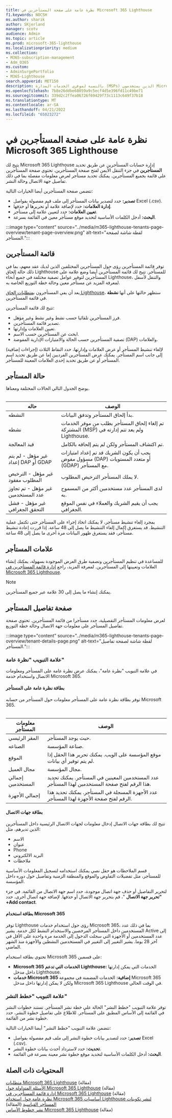 ```yaml
---
title: نظرة عامة على صفحة المستأجرين في Microsoft 365 Lighthouse
f1.keywords: NOCSH
ms.author: sharik
author: SKjerland
manager: scotv
audience: Admin
ms.topic: article
ms.prod: microsoft-365-lighthouse
ms.localizationpriority: medium
ms.collection:
- M365-subscription-management
- Adm_O365
ms.custom:
- AdminSurgePortfolio
- M365-Lighthouse
search.appverid: MET150
description: بالنسبة لموفري الخدمات المدارة (MSPs) الذين يستخدمون Microsoft 365 Lighthouse، تعرف على صفحة المستأجرين.
ms.openlocfilehash: 7b8e26ddbe68059a9c5ecf4d5e396fd11c49be71
ms.sourcegitcommit: 339d2c2ffea06726f69429f73c1113c649f37b18
ms.translationtype: MT
ms.contentlocale: ar-SA
ms.lasthandoff: 04/21/2022
ms.locfileid: "65023272"
---
```

# <a name="overview-of-the-tenants-page-in-microsoft-365-lighthouse"></a>نظرة عامة على صفحة المستأجرين في Microsoft 365 Lighthouse

يتيح لك Microsoft 365 Lighthouse إدارة حسابات المستأجرين عن طريق تحديد **المستأجرين** في جزء التنقل الأيمن لفتح صفحة المستأجرين. تحتوي صفحة المستأجرين على قائمة بجميع المستأجرين. يمكنك تحديد مستأجر لعرض معلومات مفصلة بما في ذلك تفاصيل جهة الاتصال وحالة النشر.

تتضمن صفحة المستأجرين أيضا الخيارات التالية:

- **تصدير:** حدد لتصدير بيانات المستأجر إلى ملف قيم مفصولة بفواصل Excel (.csv).
- **إدارة العلامات:** حدد لإضافة علامة أو تحريرها أو حذفها.
- **تعيين العلامات:** حدد لتعيين علامة إلى مستأجر.
- **البحث:** أدخل الكلمات الأساسية لتحديد موقع مستأجر معين في القائمة بسرعة.

:::image type="content" source="../media/m365-lighthouse-tenants-page-overview/tenant-page-overview.png" alt-text="لقطة شاشة لصفحة المستأجر.":::

## <a name="tenant-list"></a>قائمة المستأجرين

توفر قائمة المستأجرين رؤى حول المستأجرين المختلفين الذين لديك عقد معهم، بما في ذلك حالة إلحاق Lighthouse للمستأجر. تتيح لك قائمة المستأجرين أيضا وضع علامة على المستأجرين لتوفير عوامل تصفية مختلفة في جميع أنحاء Lighthouse، والتنقل لأسفل لمعرفة المزيد عن مستأجر معين وحالة خطة التوزيع الخاصة به.

بعد أن يفي المستأجرون [بمتطلبات إلحاق Lighthouse](m365-lighthouse-requirements.md)، ستظهر حالتها على أنها **نشطة** في قائمة المستأجرين.

تتيح لك قائمة المستأجرين:

- فرز المستأجرين تلقائيا حسب نشط وغير نشط وغير مؤهل.
- تصدير قائمة المستأجرين.
- تعيين العلامات وإدارتها.
- ابحث عن المستأجرين حسب الاسم.
- تصفية المستأجرين حسب الحالة والامتيازات الإدارية المفوضة (DAP) والعلامات.

لإلغاء تنشيط المستأجر أو عرض العلامات وإدارتها، حدد النقاط الثلاث (إجراءات إضافية) إلى جانب اسم المستأجر. يمكنك عرض المستأجرين الفرديين إما عن طريق تحديد اسم المستأجر أو عن طريق تحديد إحدى العلامات المعينة للمستأجر.

## <a name="tenant-status"></a>حالة المستأجر

يوضح الجدول التالي الحالات المختلفة ومعناها.<br><br>

| حاله                                   | الوصف                                                                                             |
|------------------------------------------|---------------------------------------------------------------------------------------------------------|
| النشطه                                   | بدأ إلحاق المستأجر وتدفق البيانات.                                                           |
| نشطه                                 | تم إلغاء إلحاق المستأجر بطلب من موفر الخدمات المشتركة (MSP) ولم يعد تتم إدارته في Lighthouse.           |
| قيد المعالجة                               | تم اكتشاف المستأجر ولكن لم يتم إلحاقه بالكامل.                                                              |
| غير مؤهل - لم يتم إعداد DAP أو GDAP    | يجب أن يكون الشريك قد تم إعداد امتيازات مسؤول مفوض (DAP) أو متعدد المستويات (GDAP) مع المستأجر. |
| غير مؤهل - الترخيص المطلوب مفقود | لا يملك المستأجر الترخيص المطلوب.                                                               |
| غير مؤهل - تم تجاوز عدد المستخدمين         | لدى المستأجر عدد مستخدمين أكثر من المسموح به.                                                                     |
| غير مؤهل - فشل التحقق الجغرافي            | يجب أن يقيم الشريك والعملاء في نفس الموقع الجغرافي.                                       |

بمجرد إلغاء تنشيط مستأجر، لا يمكنك اتخاذ إجراء على المستأجر حتى تكتمل عملية التنشيط. قد يستغرق إكمال إلغاء التنشيط ما يصل إلى 48 ساعة. إذا قررت إعادة تنشيط مستأجر، فقد يستغرق ظهور البيانات مرة أخرى ما يصل إلى 48 ساعة.

## <a name="tenant-tags"></a>علامات المستأجر

للمساعدة في تنظيم المستأجرين وتصفية طرق العرض الموجودة بسهولة، يمكنك إنشاء العلامات وتعيينها إلى المستأجرين. لمعرفة المزيد، راجع [إدارة قائمة المستأجرين في Microsoft 365 Lighthouse](m365-lighthouse-manage-tenant-list.md).

> [!NOTE]
> يمكنك إنشاء ما يصل إلى 30 علامة عبر جميع المستأجرين.

## <a name="tenant-details-page"></a>صفحة تفاصيل المستأجر

لعرض معلومات المستأجر التفصيلية، حدد مستأجرا من قائمة المستأجرين. تحتوي صفحة تفاصيل المستأجر على معلومات جهة الاتصال وحالة خطة التوزيع.

:::image type="content" source="../media/m365-lighthouse-tenants-page-overview/tenant-details-page.png" alt-text="لقطة شاشة لصفحة تفاصيل المستأجر.":::

### <a name="overview-tab"></a>علامة التبويب "نظرة عامة"

في علامة التبويب "نظرة عامة"، يمكنك عرض نظرة عامة على المستأجر ومعلومات الاتصال واستخدام خدمة Microsoft 365.

#### <a name="tenant-overview-card"></a>بطاقة نظرة عامة على المستأجر

توفر بطاقة نظرة عامة على المستأجر معلومات حول المستأجر من حسابه Microsoft 365.<br><br>

| معلومات المستأجر    | الوصف|
|-----------------------|------------------|
| المقر الرئيسي    | حيث يوجد المستأجر.|
| الصناعه    |صناعة المؤسسة.|
| الموقع    |موقع المؤسسة على الويب. يمكنك تحرير هذا الحقل إذا لم يتم توفير أي بيانات.|
| مجال العميل    |مجال المؤسسة.|
| إجمالي المستخدمين    |عدد المستخدمين المعينين في المستأجر. يمكنك تحديد هذا الرقم لفتح صفحة المستخدمين لهذا المستأجر.|
| إجمالي الأجهزة|عدد الأجهزة المسجلة في المستأجر. يمكنك تحديد هذا الرقم لفتح صفحة الأجهزة لهذا المستأجر.|

#### <a name="contacts-card"></a>بطاقة جهات الاتصال

تتيح لك بطاقة جهات الاتصال إدخال معلومات لجهات الاتصال الرئيسية داخل المستأجرين الذين تديرهم، مثل:

- الاسم
- عنوان
- Phone
- البريد الالكتروني
- ملاحظات

قسم الملاحظات هو حقل نصي يمكنك استخدامه لتسجيل المعلومات الأساسية للمستأجر، مثل تفضيلات التفاوض والموقع والمنطقة الزمنية وتفاصيل حول دوره داخل المؤسسة.

لتحرير التفاصيل أو حذف جهة اتصال موجودة، حدد اسم جهة الاتصال من القائمة. في جزء **"تحرير جهة الاتصال** "، قم بتحرير جهة الاتصال أو حذفها. لإضافة جهة اتصال أخرى، حدد **+Add contact**.

#### <a name="microsoft-365-usage-card"></a>بطاقة استخدام Microsoft 365

توفر Lighthouse رؤى حول استخدام خدمات Microsoft 365، بما في ذلك عدد المستخدمين داخل المستأجر المرخصين والاستخدام النشط لكل خدمة. يشير Active إلى عدد المستخدمين أو الأجهزة التي سجلت الدخول إلى الخدمة مرة واحدة على الأقل في آخر 28 يوما. يشير التغيير إلى التغيير في المستخدمين النشطين والأجهزة منذ الشهر الماضي.

تحتوي بطاقة استخدام Microsoft 365 على قسمين:

- **Microsoft 365 الخدمات التي تدعم Lighthouse:** الخدمات التي يمكن إدارتها داخل مدخل Lighthouse.
- **خدمات Microsoft 365 إضافية:** الخدمات المضمنة في مجموعة Microsoft 365 ولكن لا يمكن إدارتها داخل مدخل Microsoft 365 Lighthouse في الوقت الحالي.

### <a name="deployment-plans-tab"></a>علامة التبويب "خطط النشر"

توفر علامة التبويب "خطط النشر" الحالة على خطة نشر المستأجر. تستند خطوات النشر في القائمة إلى الأساس المطبق على المستأجر. للاطلاع على تفاصيل خطوة النشر، حدد خطوة نشر من القائمة.

تتضمن علامة التبويب "خطط النشر" أيضا الخيارات التالية:

- **تصدير:** حدد لتصدير بيانات خطوة النشر إلى ملف قيم مفصولة بفواصل Excel (.csv).
- **تحديث:** حدد لاسترداد أحدث بيانات خطوة النشر.
- **البحث:** أدخل الكلمات الأساسية لتحديد موقع خطوة نشر معينة بسرعة في القائمة.

## <a name="related-content"></a>المحتويات ذات الصلة

[متطلبات Microsoft 365 Lighthouse](m365-lighthouse-requirements.md) (مقالة)\
[الأسئلة المتداولة حول Microsoft 365 Lighthouse](m365-lighthouse-faq.yml) (مقالة)\
[إدارة قائمة المستأجرين في Microsoft 365 Lighthouse](m365-lighthouse-manage-tenant-list.md) (مقالة)\
[نظرة عامة حول استخدام Microsoft 365 أساسيات Lighthouse لنشر تكوينات المستأجر القياسية](m365-lighthouse-deploy-standard-tenant-configurations-overview.md) (المقالة)\
[نشر خطوط الأساس Microsoft 365 Lighthouse](m365-lighthouse-deploy-baselines.md) (مقالة)
